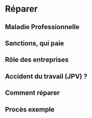 # Réparer


## Maladie Professionnelle

## Sanctions, qui paie

## Rôle des entreprises

## Accident du travail (JPV) ?

## Comment réparer

## Procès exemple

